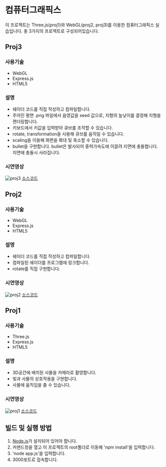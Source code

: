 # 컴퓨터그래픽스
이 프로젝트는 Three.js(proj1)와 WebGL(proj2, proj3)를 이용한 컴퓨터그래픽스 실습입니다.
총 3가지의 프로젝트로 구성되어있습니다.

## Proj3
### 사용기술
- WebGL
- Express.js
- HTML5
### 설명
- 쉐이더 코드를 직접 작성하고 컴파일합니다.
- 주어진 평면 .png 파일에서 음영값을 seed 값으로, 지형의 높낮이를 결정해 지형을 랜더링합니다.
- 키보드에서 키값을 입력받아 큐브를 조작할 수 있습니다.
- rotate, transformation을 사용해 큐브를 움직일 수 있습니다.
- scaling을 이용해 화면을 확대 및 축소할 수 있습니다.
- bullet을 구현합니다. bullet은 발사되어 중력가속도에 이끌려 지면에 충돌합니다. 지면에 충돌시 사라집니다.
### 시연영상
![proj3](https://github.com/user-attachments/assets/409c796d-0dc3-4101-893a-37aab5dbe44d)
[소스코드](https://github.com/hyeongcheolkim/ComputerGraphicsPractice/blob/main/resource/proj3/src/proj3.js)

## Proj2
### 사용기술
- WebGL
- Express.js
- HTML5
### 설명
- 쉐이더 코드를 직접 작성하고 컴파일합니다.
- 컴파일된 쉐이더를 프로그램에 링크합니다.
- rotate를 직접 구현합니다.
### 시연영상
![proj2](https://github.com/user-attachments/assets/b7242e5d-0269-4915-a9da-f15664657009)
[소스코드](https://github.com/hyeongcheolkim/ComputerGraphicsPractice/blob/main/resource/proj2/proj2.js)

## Proj1
### 사용기술
- Three.js
- Express.js
- HTML5
### 설명
- 3D공간에 배치된 사물을 카메라로 촬영합니다.
- 빛과 사물의 상호작용을 구현합니다.
- 사물에 움직임을 줄 수 있습니다.
### 시연영상
![proj1](https://github.com/user-attachments/assets/8cbb23a1-329e-4b4b-86f7-a6ed1ed59631)
[소스코드](https://github.com/hyeongcheolkim/ComputerGraphicsPractice/blob/main/resource/proj1/proj1/proj1.js)

## 빌드 및 실행 방법
1. [Node.js](https://nodejs.org/)가 설치되어 있어야 합니다.
2. 커맨드창을 열고 이 프로젝트의 root폴더로 이동해 'npm install'을 입력합니다.
3. 'node app.js'을 입력합니다.
4. 3000포트로 접속합니다.
